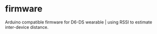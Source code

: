 # firmware
Arduino compatible firmware for D6-DS wearable | using RSSI to estimate inter-device distance.
